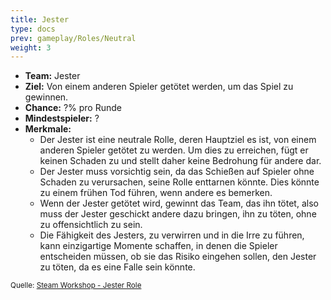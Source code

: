 ```yaml
---
title: Jester
type: docs
prev: gameplay/Roles/Neutral
weight: 3
---
```


- **Team:** Jester
- **Ziel:** Von einem anderen Spieler getötet werden, um das Spiel zu gewinnen.
- **Chance:** ?% pro Runde
- **Mindestspieler:** ?
- **Merkmale:**
  - Der Jester ist eine neutrale Rolle, deren Hauptziel es ist, von einem anderen Spieler getötet zu werden. Um dies zu erreichen, fügt er keinen Schaden zu und stellt daher keine Bedrohung für andere dar.
  - Der Jester muss vorsichtig sein, da das Schießen auf Spieler ohne Schaden zu verursachen, seine Rolle enttarnen könnte. Dies könnte zu einem frühen Tod führen, wenn andere es bemerken.
  - Wenn der Jester getötet wird, gewinnt das Team, das ihn tötet, also muss der Jester geschickt andere dazu bringen, ihn zu töten, ohne zu offensichtlich zu sein.
  - Die Fähigkeit des Jesters, zu verwirren und in die Irre zu führen, kann einzigartige Momente schaffen, in denen die Spieler entscheiden müssen, ob sie das Risiko eingehen sollen, den Jester zu töten, da es eine Falle sein könnte.

<small>Quelle: [Steam Workshop - Jester Role](https://steamcommunity.com/sharedfiles/filedetails/?id=1363049665)</small>
